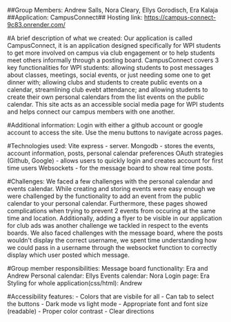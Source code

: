 ##Group Members: Andrew Salls, Nora Cleary, Ellys Gorodisch, Era Kalaja
##Application: CampusConnect##
Hosting link: https://campus-connect-9c83.onrender.com/

#A brief description of what we created:
    Our application is called CampusConnect, it is an application designed specifically for WPI students to get more involved on campus via club engagement or to help students meet others informally through a posting board. CampusConnect covers 3 key functionalities for WPI students: allowing students to post messages about classes, meetings, social events, or just needing some one to get dinner with; allowing clubs and students to create public events on a calendar, streamlining club evebt attendance; and allowing students to create their own personal calendars from the list events on the public calendar. This site acts as an accessible social media page for WPI students and helps connect our campus members with one another. 

#Additional information: 
    Login with either a github account or google account to access the site. Use the menu buttons to navigate across pages. 

#Technologies used: 
    Vite express - server. 
    Mongodb - stores the events, account information, posts, personal calendar preferences
    OAuth strategies (Github, Google) -  allows users to quickly login and creates account for first time users
    Websockets - for the message board to show real time posts. 

#Challenges: 
    We faced a few challenges with the personal calendar and events calendar. While creating and storing events were easy enough we were challenged by the functionality to add an event from the public calendar to your personal calendar. Furthermore, these pages showed complications when trying to prevent 2 events from occuring at the same time and location. Additionally, adding a flyer to be visible in our application for club ads was another challenge we tackled in respect to the events boards. 
    We also faced challenges with the message board, where the posts wouldn't display the correct username, we spent time understanding how we could pass in a username through the websocket function to correctly display which user posted which message.   

#Group member responsibilities: 
    Message board functionality: Era and Andrew 
    Personal calendar: Ellys 
    Events calendar: Nora
    Login page: Era
    Styling for whole application(css/html): Andrew 

#Accessibility features: 
    - Colors that are visbile for all 
    - Can tab to select the buttons
    - Dark mode vs light mode 
    - Appropriate font and font size (readable)
    - Proper color contrast
    - Clear directions 
